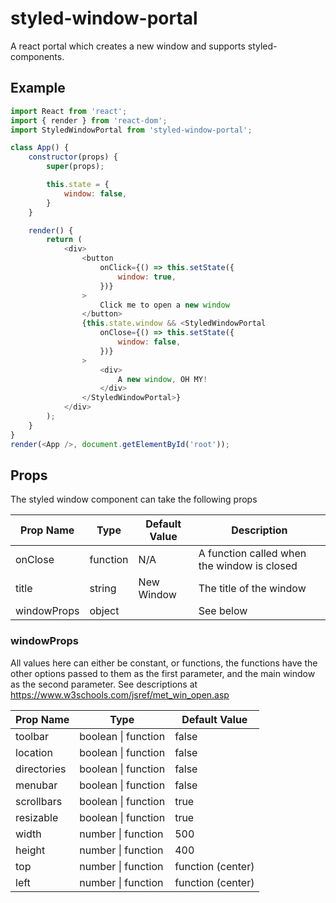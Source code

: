 # styled-window-portal
A react portal which creates a new window and supports styled-components.

## Example ##

```javascript
import React from 'react';
import { render } from 'react-dom';
import StyledWindowPortal from 'styled-window-portal';

class App() {
    constructor(props) {
        super(props);

        this.state = {
            window: false,
        }
    }

    render() {
        return (
            <div>
                <button
                    onClick={() => this.setState({
                        window: true,
                    })}
                >
                    Click me to open a new window
                </button>
                {this.state.window && <StyledWindowPortal
                    onClose={() => this.setState({
                        window: false,
                    })}
                >
                    <div>
                        A new window, OH MY!
                    </div>
                </StyledWindowPortal>}
            </div>
        );
    }
}
render(<App />, document.getElementById('root'));
```

## Props ##

The styled window component can take the following props

| Prop Name   | Type     | Default Value | Description                                 |
|-------------|----------|---------------|---------------------------------------------|
| onClose     | function | N/A           | A function called when the window is closed |
| title       | string   | New Window    | The title of the window                     |
| windowProps | object   |               | See below                                   |

### windowProps ###

All values here can either be constant, or functions, the functions have the other options passed to them as the first parameter, and the main window as the second parameter. See descriptions at https://www.w3schools.com/jsref/met_win_open.asp

| Prop Name   | Type                | Default Value     |
|-------------|---------------------|-------------------|
| toolbar     | boolean \| function | false             |
| location    | boolean \| function | false             |
| directories | boolean \| function | false             |
| menubar     | boolean \| function | false             |
| scrollbars  | boolean \| function | true              |
| resizable   | boolean \| function | true              |
| width       | number \| function  | 500               |
| height      | number \| function  | 400               |
| top         | number \| function  | function (center) |
| left        | number \| function  | function (center) |
